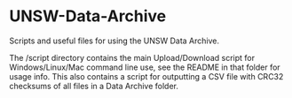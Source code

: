 # UNSW-Data-Archive
Scripts and useful files for using the UNSW Data Archive. 

The /script directory contains the main Upload/Download script for Windows/Linux/Mac command line use, see the README in that folder for usage info. This also contains a script for outputting a CSV file with CRC32 checksums of all files in a Data Archive folder.
